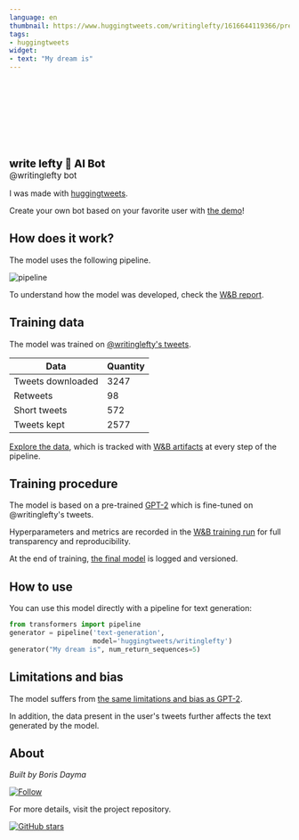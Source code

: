 ```yaml
---
language: en
thumbnail: https://www.huggingtweets.com/writinglefty/1616644119366/predictions.png
tags:
- huggingtweets
widget:
- text: "My dream is"
---
```


<div>
<div style="width: 132px; height:132px; border-radius: 50%; background-size: cover; background-image: url('https://pbs.twimg.com/profile_images/1213979995342684160/gsKEissy_400x400.jpg')">
</div>
<div style="margin-top: 8px; font-size: 19px; font-weight: 800">write lefty 🤖 AI Bot </div>
<div style="font-size: 15px">@writinglefty bot</div>
</div>

I was made with [huggingtweets](https://github.com/borisdayma/huggingtweets).

Create your own bot based on your favorite user with [the demo](https://colab.research.google.com/github/borisdayma/huggingtweets/blob/master/huggingtweets-demo.ipynb)!

## How does it work?

The model uses the following pipeline.

![pipeline](https://github.com/borisdayma/huggingtweets/blob/master/img/pipeline.png?raw=true)

To understand how the model was developed, check the [W&B report](https://app.wandb.ai/wandb/huggingtweets/reports/HuggingTweets-Train-a-model-to-generate-tweets--VmlldzoxMTY5MjI).

## Training data

The model was trained on [@writinglefty's tweets](https://twitter.com/writinglefty).

| Data | Quantity |
| --- | --- |
| Tweets downloaded | 3247 |
| Retweets | 98 |
| Short tweets | 572 |
| Tweets kept | 2577 |

[Explore the data](https://wandb.ai/wandb/huggingtweets/runs/dllzz3mr/artifacts), which is tracked with [W&B artifacts](https://docs.wandb.com/artifacts) at every step of the pipeline.

## Training procedure

The model is based on a pre-trained [GPT-2](https://huggingface.co/gpt2) which is fine-tuned on @writinglefty's tweets.

Hyperparameters and metrics are recorded in the [W&B training run](https://wandb.ai/wandb/huggingtweets/runs/1pxddijl) for full transparency and reproducibility.

At the end of training, [the final model](https://wandb.ai/wandb/huggingtweets/runs/1pxddijl/artifacts) is logged and versioned.

## How to use

You can use this model directly with a pipeline for text generation:

```python
from transformers import pipeline
generator = pipeline('text-generation',
                     model='huggingtweets/writinglefty')
generator("My dream is", num_return_sequences=5)
```

## Limitations and bias

The model suffers from [the same limitations and bias as GPT-2](https://huggingface.co/gpt2#limitations-and-bias).

In addition, the data present in the user's tweets further affects the text generated by the model.

## About

*Built by Boris Dayma*

[![Follow](https://img.shields.io/twitter/follow/borisdayma?style=social)](https://twitter.com/intent/follow?screen_name=borisdayma)

For more details, visit the project repository.

[![GitHub stars](https://img.shields.io/github/stars/borisdayma/huggingtweets?style=social)](https://github.com/borisdayma/huggingtweets)
